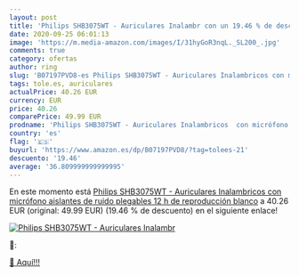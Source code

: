 ```yaml
---
layout: post
title: 'Philips SHB3075WT - Auriculares Inalambr con un 19.46 % de descuento'
date: 2020-09-25 06:01:13
image: 'https://m.media-amazon.com/images/I/31hyGoR3nqL._SL200_.jpg'
comments: true
category: ofertas
author: ring
slug: 'B07197PVD8-es Philips SHB3075WT - Auriculares Inalambricos con micrófono...'
tags: tole.es, auriculares
actualPrice: 40.26 EUR
currency: EUR
price: 40.26
comparePrice: 49.99 EUR
prodname: 'Philips SHB3075WT - Auriculares Inalambricos  con micrófono  aislantes de ruido  plegables  12 h de reproducción  blanco'
country: 'es'
flag: '🇪🇸'
buyurl: 'https://www.amazon.es/dp/B07197PVD8/?tag=tolees-21'
descuento: '19.46'
average: '36.809999999999995'
---
```


En este momento está [Philips SHB3075WT - Auriculares Inalambricos  con micrófono  aislantes de ruido  plegables  12 h de reproducción  blanco](https://www.amazon.es/dp/B07197PVD8/?tag=tolees-21) a 40.26 EUR (original: 49.99 EUR) (19.46 %  de descuento) en el siguiente enlace!

[![Philips SHB3075WT - Auriculares Inalambr](https://m.media-amazon.com/images/I/31hyGoR3nqL._SL200_.jpg)](https://www.amazon.es/dp/B07197PVD8/?tag=tolees-21)

🔎:


[🛒 Aquí!!!](https://www.amazon.es/dp/B07197PVD8/?tag=tolees-21)

